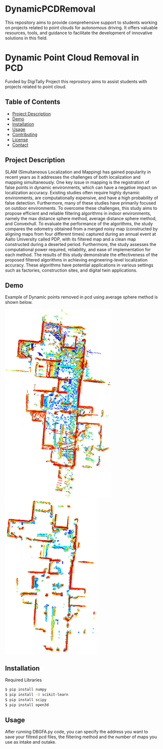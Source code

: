 # DynamicPCDRemoval
This repository aims to provide comprehensive support to students working on projects related to point clouds for autonomous driving. It offers valuable resources, tools, and guidance to facilitate the development of innovative solutions in this field. 

# Dynamic Point Cloud Removal in PCD

Funded by DigiTally Project this reprostory aims to assist students with projects related to point cloud. 

## Table of Contents

- [Project Description](#project-description)
- [Demo](#demo)
- [Installation](#installation)
- [Usage](#usage)
- [Contributing](#contributing)
- [License](#license)
- [Contact](#contact)

## Project Description

SLAM (Simultaneous Localization and Mapping) has gained popularity in recent years as it addresses the challenges of both localization and mapping simultaneously. One key issue in mapping is the registration of false points in dynamic environments, which can have a negative impact on localization accuracy. Existing studies often require highly dynamic environments, are computationally expensive, and have a high probability of false detection. Furthermore, many of these studies have primarily focused on outdoor environments. To overcome these challenges, this study aims to propose efficient and reliable filtering algorithms in indoor environments, namely the max distance sphere method, average distance sphere method, and Convexhull. To evaluate the performance of the algorithms, the study compares the odometry obtained from a merged noisy map (constructed by aligning maps from four different times) captured during an annual event at Aalto University called PDP, with its filtered map and a clean map constructed during a deserted period. Furthermore, the study assesses the computational power required, reliability, and ease of implementation for each method. The results of this study demonstrate the effectiveness of the proposed filtered algorithms in achieving engineering-level localization accuracy. These algorithms have potential applications in various settings such as factories, construction sites, and digital twin applications.

## Demo

Example of Dynamic points removed in pcd using average sphere method is shown below.

<div>
  <img src="md1.png" alt="Dynamic Map" width="350"/>
  <img src="mf1.png" alt="Filtered" width="300"/>
</div>

## Installation

Required Libraries

```bash
$ pip install numpy
$ pip install -U scikit-learn
$ pip install scipy
$ pip install open3d 
```

## Usage  

After running DBGFA.py code, you can specify the address you want to save your filtred pcd files, the filtering method and the number of maps you use as intake and outake. 



